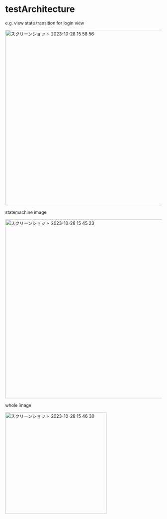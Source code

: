 # testArchitecture

e.g. view state transition for login view

<img width="563" alt="スクリーンショット 2023-10-28 15 58 56" src="https://github.com/takeshi-p0601/testArchitecture/assets/106786317/2fb7ce74-e129-4f1b-8bac-eff50e32c5b1">

statemachine image

<img width="575" alt="スクリーンショット 2023-10-28 15 45 23" src="https://github.com/takeshi-p0601/testArchitecture/assets/106786317/0c292b6b-f55e-4b70-8be0-fd31ea133781">

whole image

<img width="326" alt="スクリーンショット 2023-10-28 15 46 30" src="https://github.com/takeshi-p0601/testArchitecture/assets/106786317/d22c0404-65f6-449b-891f-edd86befa13d">
